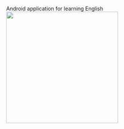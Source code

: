 Android application for learning English  
<img src="https://mitaka.boo.jp/images/article20/main_activity.jpg" width="300">

